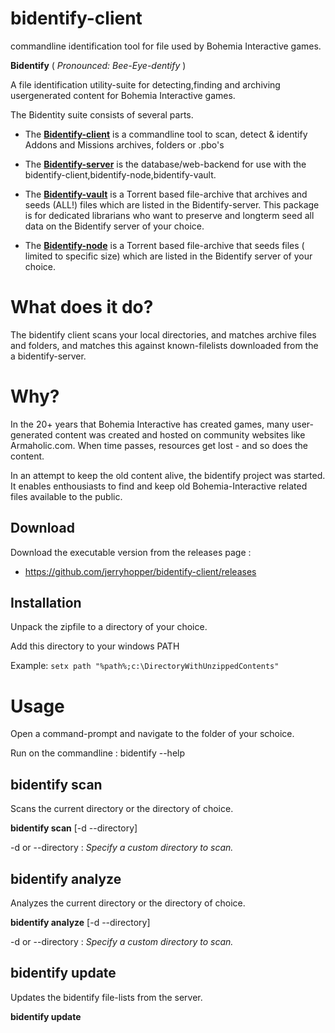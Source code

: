 # bidentify-client

commandline identification tool for file used by Bohemia Interactive games.



__Bidentify__ ( *Pronounced: Bee-Eye-dentify* ) 

A file identification utility-suite for detecting,finding and archiving usergenerated content for Bohemia Interactive games.

The Bidentity suite consists of several parts.

* The __[Bidentify-client](https://github.com/jerryhopper/bidentify-client)__ is a commandline tool to scan, detect & identify Addons and Missions archives, folders or .pbo's

* The __[Bidentify-server](https://github.com/jerryhopper/bidentify-server)__ is the database/web-backend for use with the bidentify-client,bidentify-node,bidentify-vault.

* The __[Bidentify-vault](https://github.com/jerryhopper/bidentify-vault)__ is a Torrent based file-archive that archives and seeds (ALL!) files which are listed in the Bidentify-server. This package is for dedicated librarians who want to preserve and longterm seed all data on the Bidentify server of your choice. 

* The __[Bidentify-node](https://github.com/jerryhopper/bidentify-node)__ is a Torrent based file-archive that seeds files ( limited to specific size) which are listed in the Bidentify server of your choice.


# What does it do?

The bidentify client scans your local directories, and matches archive files and folders, and matches this against known-filelists downloaded from the a bidentify-server.

# Why?

In the 20+ years that Bohemia Interactive has created games, many user-generated content was created and hosted on community websites like Armaholic.com. When time passes, resources get lost - and so does the content.

In an attempt to keep the old content alive, the bidentify project was started. It enables enthousiasts to find and keep old Bohemia-Interactive related files available to the public.


## Download
Download the executable version from the releases page : 
* https://github.com/jerryhopper/bidentify-client/releases

## Installation

Unpack the zipfile to a directory of your choice.

Add this directory to your windows PATH

Example: ```setx path "%path%;c:\DirectoryWithUnzippedContents"```



# Usage

Open a command-prompt and navigate to the folder of your schoice.

Run on the commandline :  bidentify --help




## bidentify scan

Scans the current directory or the directory of choice. 

**bidentify scan** [-d --directory] 

-d or --directory : *Specify a custom directory to scan.* 


## bidentify analyze

Analyzes the current directory or the directory of choice. 

**bidentify analyze** [-d --directory] 

-d or --directory : *Specify a custom directory to scan.* 


## bidentify update

Updates the bidentify file-lists from the server.

**bidentify update** 
